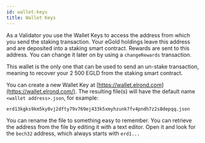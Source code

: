 ```yaml
---
id: wallet-keys
title: Wallet Keys
---
```


As a Validator you use the Wallet Keys to access the address from which you send the staking transaction. Your eGold holdings leave this address and are deposited into a staking smart contract. Rewards are sent to this address. You can change it later on by using a `changeRewards` transaction. 



This wallet is the only one that can be used to send an un-stake transaction, meaning to recover your 2 500 EGLD from the staking smart contract.‌

You can create a new Wallet Key at [https://wallet.elrond.com](https://wallet.elrond.com/). The resulting file(s) will have the default name `<wallet address>.json`, for example:

`erd13kgks9km5ky8vj2dfty79v769ej433k5xmyhzunk7fv4pndh7z2s8depqq.json`

You can rename the file to something easy to remember. You can retrieve the address from the file by editing it with a text editor. Open it and look for the `bech32` address, which always starts with `erd1...`